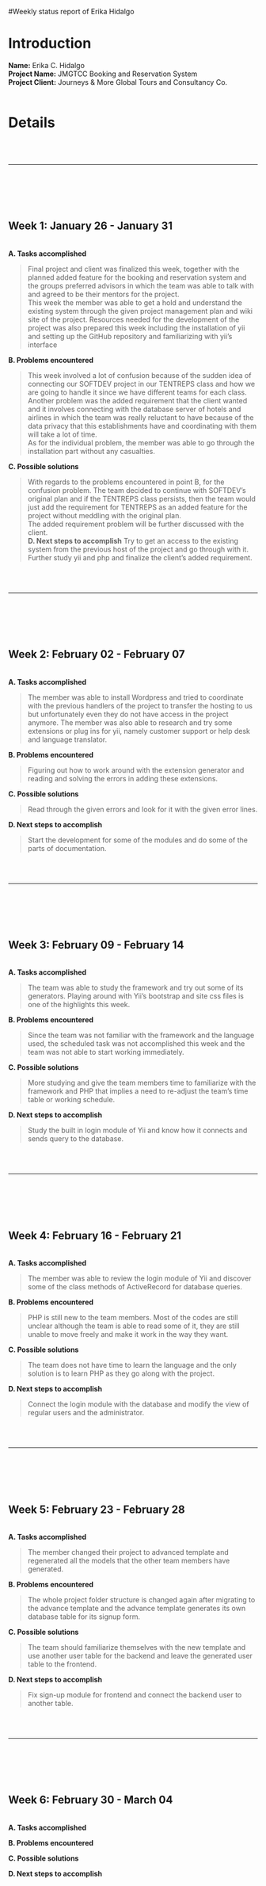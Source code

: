 #Weekly status report of Erika Hidalgo

# Introduction #

<b>Name:</b> Erika C. Hidalgo<br>
<b>Project Name:</b> JMGTCC Booking and Reservation System<br>
<b>Project Client:</b> Journeys & More Global Tours and Consultancy Co.<br>
<br>
<h1>Details</h1>
<br>
<br>
<hr><br>
<br>
<br>
<br>
<h2>Week 1: January 26 - January 31</h2><br>
<b>A. Tasks accomplished</b>
<blockquote>Final project and client was finalized this week, together with the planned added feature for the 	booking and reservation system and the groups preferred advisors in which the team was able to 	talk with and agreed to be their mentors for the project.<br>
This week the member was able to get a hold and understand the existing system through the 	given project management plan and wiki site of the project. Resources needed for the 	development of the project was also prepared this week including the installation of yii and setting 	up the GitHub repository and familiarizing with yii’s interface</blockquote>

<b>B. Problems encountered</b>
<blockquote>This week involved a lot of confusion because of the sudden idea of connecting our SOFTDEV 	project in our TENTREPS class and how we are going to handle it since we have different teams 	for each class.<br>
Another problem was the added requirement that the client wanted and it involves connecting 	with the database server of hotels and airlines in which the team was really reluctant to have 	because of the data privacy that this establishments have and coordinating with them will take a 	lot of time.<br>
As for the individual problem, the member was able to go through the installation part without any 	casualties.</blockquote>

<b>C. Possible solutions</b>
<blockquote>With regards to the problems encountered in point B, for the confusion problem. The team decided to continue with SOFTDEV’s original plan and if the TENTREPS class persists, then the team would just add the requirement for TENTREPS as an added feature for the project without meddling with the original plan.<br>
The added requirement problem will be further discussed with the client.<br>
<b>D. Next steps to accomplish</b>
Try to get an access to the existing system from the previous host of the project and go through with it. Further study yii and php and finalize the client’s added requirement.</blockquote>

<br>
<br>
<hr><br>
<br>
<br>
<br>
<h2>Week 2: February 02 - February 07</h2><br>
<b>A. Tasks accomplished</b>
<blockquote>The member was able to install Wordpress and tried to coordinate with the previous handlers of 	the project to transfer the hosting to us but unfortunately even they do not have access in the 	project anymore. The member was also able to research and try some extensions or plug ins for 	yii, namely customer support or help desk and language translator.</blockquote>

<b>B. Problems encountered</b>
<blockquote>Figuring out how to work around with the extension generator and reading and solving the errors 	in adding these extensions.</blockquote>

<b>C. Possible solutions</b>
<blockquote>Read through the given errors and look for it with the given error lines.</blockquote>

<b>D. Next steps to accomplish</b>
<blockquote>Start the development for some of the modules and do some of the parts of documentation.</blockquote>

<br>
<br>
<hr><br>
<br>
<br>
<br>
<h2>Week 3: February 09  - February 14</h2><br>
<b>A. Tasks accomplished</b>
<blockquote>The team was able to study the framework and try out some of its generators. Playing around with Yii’s bootstrap and site css files is one of the highlights this week.</blockquote>

<b>B. Problems encountered</b>
<blockquote>Since the team was not familiar with the framework and the language used, the scheduled task was not accomplished this week and the team was not able to start working immediately.</blockquote>

<b>C. Possible solutions</b>
<blockquote>More studying and give the team members time to familiarize with the framework and PHP that implies a need to re-adjust the team’s time table or working schedule.</blockquote>

<b>D. Next steps to accomplish</b>
<blockquote>Study the built in login module of Yii and know how it connects and sends query to the database.</blockquote>

<br>
<br>
<hr><br>
<br>
<br>
<br>
<h2>Week 4: February 16  - February 21</h2><br>
<b>A. Tasks accomplished</b>
<blockquote>The member was able to review the login module of Yii and discover some of the class methods of ActiveRecord for database queries.</blockquote>

<b>B. Problems encountered</b>
<blockquote>PHP is still new to the team members.  Most of the codes are still unclear although the team is able to read some of it, they are still unable to move freely and make it work in the way they want.</blockquote>

<b>C. Possible solutions</b>
<blockquote>The team does not have time to learn the language and the only solution is to learn PHP as they go along with the project.</blockquote>

<b>D. Next steps to accomplish</b>
<blockquote>Connect the login module with the database and modify the view of regular users and the administrator.</blockquote>

<br>
<br>
<hr><br>
<br>
<br>
<br>
<h2>Week 5: February 23  - February 28</h2><br>
<b>A. Tasks accomplished</b>
<blockquote>The member changed their project to advanced template and regenerated all the models that the other team members have generated.</blockquote>

<b>B. Problems encountered</b>
<blockquote>The whole project folder structure is changed again after migrating to the advance template and the advance template generates its own database table for its signup form.</blockquote>

<b>C. Possible solutions</b>
<blockquote>The team should familiarize themselves with the new template and use another user table for the backend and leave the generated user table to the frontend.</blockquote>

<b>D. Next steps to accomplish</b>
<blockquote>Fix sign-up module for frontend and connect the backend user to another table.</blockquote>

<br>
<br>
<hr><br>
<br>
<br>
<br>
<h2>Week 6: February 30  - March 04</h2><br>
<b>A. Tasks accomplished</b>

<b>B. Problems encountered</b>

<b>C. Possible solutions</b>

<b>D. Next steps to accomplish</b>


